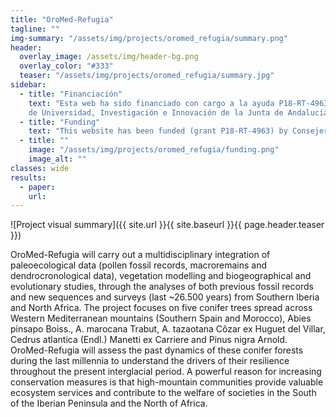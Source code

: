 ```yaml
---
title: "OroMed-Refugia"
tagline: ""
img-summary: "/assets/img/projects/oromed_refugia/summary.png"
header:
  overlay_image: /assets/img/header-bg.png
  overlay_color: "#333"
  teaser: "/assets/img/projects/oromed_refugia/summary.jpg"
sidebar:
  - title: "Financiación"
    text: "Esta web ha sido financiado con cargo a la ayuda P18-RT-4963 concedida por la Consejería
    de Universidad, Investigación e Innovación de la Junta de Andalucía y por FEDER, Una manera de hacer Europa."
  - title: "Funding"
    text: "This website has been funded (grant P18-RT-4963) by Consejería de Universidad, Investigación e Innovación (Junta de Andalucía) and FEDER, A way to make Europe."
  - title: ""
    image: "/assets/img/projects/oromed_refugia/funding.png"
    image_alt: ""
classes: wide
results:
  - paper:
    url:    
---
```


![Project visual summary]({{ site.url }}{{ site.baseurl }}{{ page.header.teaser }})

OroMed-Refugia will carry out a multidisciplinary integration of paleoecological data (pollen fossil records, macroremains and dendrocronological data), vegetation modelling and biogeographical and evolutionary studies, through the analyses of both previous fossil records and new sequences and surveys (last ~26.500 years) from Southern Iberia and North Africa. The project focuses on five conifer trees spread across Western Mediterranean mountains (Southern Spain and Morocco), Abies pinsapo Boiss., A. marocana Trabut, A. tazaotana Côzar ex Huguet del Villar, Cedrus atlantica (Endl.) Manetti ex Carriere and Pinus nigra Arnold. OroMed-Refugia will assess the past dynamics of these conifer forests during the last millennia to understand the drivers of their resilience throughout the present interglacial period.
A powerful reason for increasing conservation measures is that high-mountain communities provide valuable ecosystem services and contribute to the welfare of societies in the South of the Iberian Peninsula and the North of Africa.